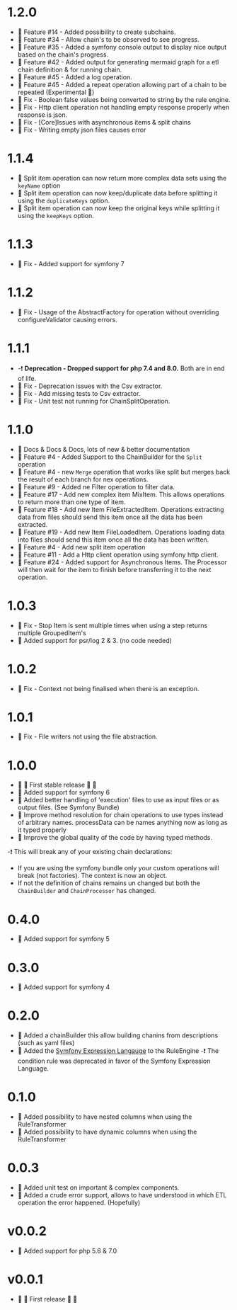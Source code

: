 # 1.2.0
- :star2: Feature #14 - Added possibility to create subchains.
- :star2: Feature #34 - Allow chain's to be observed to see progress.
- :star2: Feature #35 - Added a symfony console output to display nice output based on the chain's progress.
- :star2: Feature #42 - Added output for generating mermaid graph for a etl chain definition & for running chain.
- :star2: Feature #45 - Added a log operation. 
- :star2: Feature #45 - Added a repeat operation allowing part of a chain to be repeated (Experimental 🧪)
- :wrench: Fix - Boolean false values being converted to string by the rule engine.
- :wrench: Fix - Http client operation not handling empty response properly when response is json.
- :wrench: Fix - [Core]Issues with asynchronous items & split chains
- :wrench: Fix - Writing empty json files causes error

# 1.1.4
- :star2: Split item operation can now return more complex data sets using the `keyName` option
- :star2: Split item operation can now keep/duplicate data before splitting it using the `duplicateKeys` option.
- :star2: Split item operation can now keep the original keys while splitting it using the `keepKeys` option.

# 1.1.3
- :wrench: Fix - Added support for symfony 7

# 1.1.2
- :wrench: Fix - Usage of the AbstractFactory for operation without overriding configureValidator causing errors.

# 1.1.1
- -:exclamation: **Deprecation - Dropped support for php 7.4 and 8.0.** Both are in end of life.
- :wrench: Fix - Deprecation issues with the Csv extractor.
- :wrench: Fix - Add missing tests to Csv extractor. 
- :wrench: Fix - Unit test not running for ChainSplitOperation.

# 1.1.0
- :star2: Docs & Docs & Docs, lots of new & better documentation
- :star2: Feature #4 - Added Support to the ChainBuilder for the `Split` operation
- :star2: Feature #4 - new `Merge` operation that works like split but merges back the result of each branch for nex operations.
- :star2: Feature #9 - Added ne Filter operation to filter data.
- :star2: Feature #17 - Add new complex item MixItem. This allows operations to return more than one type of item.
- :star2: Feature #18 - Add new Item FileExtractedItem. Operations extracting data from files should send this item once all the data has been extracted.
- :star2: Feature #19 - Add new Item FileLoadedItem. Operations loading data into files should send this item once all the data has been written.
- :star2: Feature #4 - Add new split item operation
- :star2: Feature #11 - Add a Http client operation using symfony http client.
- :star2: Feature #24 - Added support for Asynchronous Items. The Processor will then wait for the item to finish before transferring it to the next operation.

# 1.0.3
- :wrench: Fix - Stop Item is sent multiple times when using a step returns multiple GroupedItem's
- :star2: Added support for psr/log 2 & 3. (no code needed)

# 1.0.2
- :wrench: Fix - Context not being finalised when there is an exception.

# 1.0.1 
- :wrench: Fix - File writers not using the file abstraction.

# 1.0.0
- :confetti_ball: :tada: First stable release :tada: :confetti_ball:
- :star2: Added support for symfony 6
- :star2: Added better handling of 'execution' files to use as input files or as output files. (See Symfony Bundle)
- :star2: Improve method resolution for chain operations to use types instead of arbitrary names. processData can be names anything now as long as it typed properly
- :wrench: Improve the global quality of the code by having typed methods.

-:exclamation: This will break any of your existing chain declarations: 
 - If you are using the symfony bundle only your custom operations will break (not factories). The context is now an object. 
 - If not the definition of chains remains un changed but both the `ChainBuilder` and `ChainProcessor` has changed.

# 0.4.0
- :star2: Added support for symfony 5

# 0.3.0
- :star2: Added support for symfony 4

# 0.2.0 

- :star2: Added a chainBuilder this allow building chanins from descriptions (such as yaml files)
- :star2: Added the [Symfony Expression Langauge](https://symfony.com/doc/3.4/components/expression_language.html) to the RuleEngine
-:exclamation: The condition rule was deprecated in favor of the Symfony Expression Language.

# 0.1.0

- :star2: Added possibility to have nested columns when using the RuleTransformer
- :star2: Added possibility to have dynamic columns when using the RuleTransformer

# 0.0.3

- :wrench: Added unit test on important & complex components.
- :star2: Added a crude error support, allows to have understood in which ETL operation the error happened. (Hopefully)

# v0.0.2

- :star2: Added support for php 5.6 & 7.0

# v0.0.1
- :confetti_ball: :tada: First release :tada: :confetti_ball:
